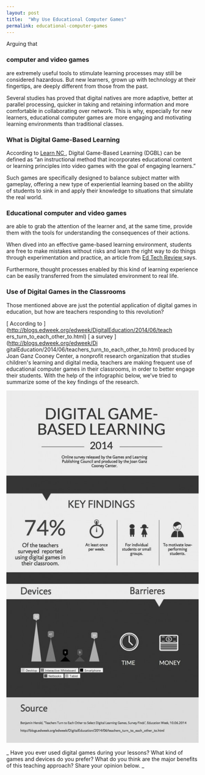 ```yaml
---
layout: post
title:  "Why Use Educational Computer Games"
permalink: educational-computer-games
---
```

Arguing that 

### computer and video games

are extremely useful tools to
stimulate learning processes may still be considered hazardous. But new
learners, grown up with technology at their fingertips, are deeply different
from those from the past.

Several studies has proved that digital natives are more adaptive, better at
parallel processing, quicker in taking and retaining information and more
comfortable in collaborating over network. This is why, especially for new
learners, educational computer games are more engaging and motivating 
learning environments
than traditional classes.

### What is Digital Game-Based Learning

According to [ Learn NC ](http://www.learnnc.org/lp/pages/4970) , Digital
Game-Based Learning (DGBL) can be defined as “an instructional method that
incorporates educational content or learning principles into video games with
the goal of engaging learners.”

Such games are specifically designed to balance subject matter with gameplay,
offering a new type of experiential learning based on the ability of students
to sink in and apply their knowledge to situations that simulate the real
world.

### Educational computer and video games

are able to grab the attention of the learner and, at the same time, provide them with the tools for understanding the consequences of their actions. 

When dived into an effective game-based learning environment, students are
free to make mistakes without risks and learn the right way to do things
through experimentation and practice, an article from [ Ed Tech Review
](http://edtechreview.in/dictionary/298-what-is-game-based-learning) says.

Furthermore, thought processes enabled by this kind of learning experience can
be easily transferred from the simulated environment to real life.

### Use of Digital Games in the Classrooms

Those mentioned above are just the potential application of digital games in
education, but how are teachers responding to this revolution?

[ According to ](http://blogs.edweek.org/edweek/DigitalEducation/2014/06/teach
ers_turn_to_each_other_to.html) [ a survey ](http://blogs.edweek.org/edweek/Di
gitalEducation/2014/06/teachers_turn_to_each_other_to.html) produced by Joan
Ganz Cooney Center, a nonprofit research organization that studies children's
learning and digital media, teachers are making frequent use of educational
computer games in their classrooms, in order to better engage their students.
With the help of the infographic below, we’ve tried to summarize some of the
key findings of the research.

<div class="img-holder full-width">
   <img src="/img/blogs/tutor-cruncher-digital-game-learning-559x1024.jpg" alt-text="tutor-cruncher-digital-game-learning"/>
</div>

_ Have you ever used digital games during your lessons? What kind of games and
devices do you prefer? What do you think are the major benefits of this
teaching approach? Share your opinion below. _
